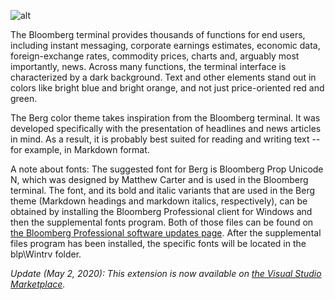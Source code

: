 ![alt](https://raw.githubusercontent.com/jx22/berg/master/Screenshot.png)

The Bloomberg terminal provides thousands of functions for end users, including instant messaging, corporate earnings estimates, economic data, foreign-exchange rates, commodity prices, charts and, arguably most importantly, news. Across many functions, the terminal interface is characterized by a dark background. Text and other elements stand out in colors like bright blue and bright orange, and not just price-oriented red and green.

The Berg color theme takes inspiration from the Bloomberg terminal. It was developed specifically with the presentation of headlines and news articles in mind. As a result, it is probably best suited for reading and writing text -- for example, in Markdown format.

A note about fonts: The suggested font for Berg is Bloomberg Prop Unicode N, which was designed by Matthew Carter and is used in the Bloomberg terminal. The font, and its bold and italic variants that are used in the Berg theme (Markdown headings and markdown italics, respectively), can be obtained by installing the Bloomberg Professional client for Windows and then the supplemental fonts program. Both of those files can be found on [the Bloomberg Professional software updates page](https://www.bloomberg.com/professional/support/software-updates/). After the supplemental files program has been installed, the specific fonts will be located in the blp\Wintrv folder.

_Update (May 2, 2020): This extension is now available on [the Visual Studio Marketplace](https://marketplace.visualstudio.com/items?itemName=teehausamberg.berg)._
